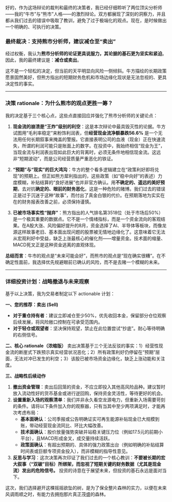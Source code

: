 好的，作为这场辩论的裁判和最终的决策者，我已经仔细聆听了两位顶尖分析师——我的“牛市”与“熊市”人格——的激烈辩论。双方都展现了深刻的洞察力，并且都从我们过去的错误中吸取了教训，避免了过于极端化的观点。现在，是时候做出一个明确的、可执行的决策。

### 最终裁决：支持熊市分析师，建议减仓至“卖出”

经过权衡，我认为**熊市分析师的论证更具说服力，其论据的基石更为坚实和紧迫**。因此，我的最终建议是：**减仓或卖出**。

这不是一个轻松的决定，但当前的天平明显向风险一侧倾斜。牛方描绘的长期政策愿景固然美好，但熊方指出的短期财务危机和市场边缘化现状是无法忽视的、更具决定性的事实。

---

### 决策 rationale：为什么熊市的观点更胜一筹？

我的决定基于三个核心点，这些点直接回应并强化了熊市分析师的关键论点：

1.  **现金流的崩溃是“王炸”级别的利空**：这是本次辩论中最具毁灭性的论据。牛方试图用“毛利率稳定”来粉饰利润表，但**经营现金流净额暴跌56.6%** 是一个无法用任何长期叙事来掩盖的警报。它直接表明公司的血液（现金）正在快速流失，所谓的利润可能只是账面上的数字。在投资中，我始终相信“现金为王”，当现金流与利润表出现如此巨大的背离时，必须无条件地相信现金流。这远非“短期波动”，而是公司经营质量严重恶化的铁证。

2.  **“预期”与“现实”的巨大鸿沟**：牛方的整个看多逻辑建立在“政策利好即将兑现”的预期上。但正如熊方犀利指出的，这些政策（如“稳中向好”的表述）力度模糊，补贴结算的“良好进展”也并非官方确认。用**不确定的、遥远的美好预期**，去对抗**确定的、眼前的财务恶化**，这是一种危险的赌博。我们过去的错误正是过于沉迷于这种“故事”，而付出了真金白银的代价。在预期落地为实实在在的财务报表改善之前，必须保持谨慎。

3.  **已被市场事实性“抛弃”**：熊方指出的人气排名第3518位（处于市场后50%）是一个极其重要的数据点。它不是一个情绪指标，而是一个资金流向的客观结果。在A股大涨、风险偏好提升的8月，资金选择了AI、半导体等板块，而像龙源这样故事老旧、基本面出现问题的股票被无情地边缘化了。这意味着它无法从宏观利好中受益，缺乏上涨最核心的催化剂——增量资金。技术面的缩量、MACD死叉正是这种资金逃离的直观体现。

**总结而言**：牛市的观点是“未来可能会好”，而熊市的观点是“现在确实很糟”。在不确定性面前，我选择优先规避眼前已确认的风险，而不是去赌一个模糊的未来。

---

### 详细投资计划：战略撤退与未来观察

基于以上决策，我为交易者制定以下 actionable 计划：

**一、您的推荐：卖出 (Sell)**
*   **对于重仓持有者**：建议立即减仓至少50%，优先收回本金，保留部分仓位观察后续发展，将风险敞口控制在可承受范围内。
*   **对于轻仓或观望者**：坚决保持观望，禁止在此位置尝试“抄底”。耐心等待明确的右侧信号。

**二、核心 rationale（浓缩版）**
卖出决策基于三个无法反驳的事实：1）经营性现金流的断崖式下跌预示真实经营状况恶化；2）所有政策利好仍停留在“预期”层面，无法对冲已发生的利空；3）该股已被市场资金边缘化，缺乏上涨动能和关注度。

**三、战略性后续动作**
1.  **撤出资金管理**：卖出后回笼的资金，不应立即投入其他高风险品种。建议暂时放入流动性好的货币基金或进行逆回购，保持资金灵活性，等待更好的机会。
2.  **设置重新入场的观察清单**：我们并非永久看空龙源电力，但重新入场需要苛刻的条件。请将以下条件加入你的观察器，只有当其中至少两项满足时，才能再次考虑布局：
    *   **基本面确认**：公司季报或公告明确证实可再生能源补贴现金已大规模到账，带动经营现金流同比、环比大幅改善。
    *   **技术面确认**：股价放量强势突破并站稳关键压力位（例如17.5元的前期小平台），且MACD形成金叉，成交量持续活跃。
    *   **政策面确认**：有超出预期的、具体的强力政策出台（例如明确的补贴结算时间表或巨额专项资金投入），而非模糊的指导性意见。
3.  **反思与学习**：这次决策再次印证了我们过去的一个核心教训：**不要被长期的宏大叙事（“双碳”目标）所绑架，而忽视了短期关键的财务数据（尤其是现金流）发出的危险信号。** 投资的诗意在于展望未来，但投资的基石永远是面对当下。

这次，我们选择避开这棵摇摇欲坠的树，是为了保全整片森林的实力，以便在未来风调雨顺之时，有能力去拥抱那片真正茂盛的森林。